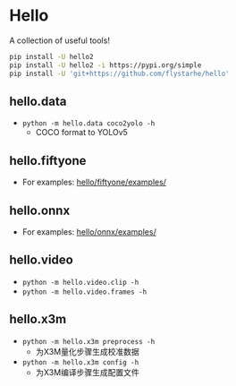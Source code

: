 # Hello
A collection of useful tools!

```sh
pip install -U hello2
pip install -U hello2 -i https://pypi.org/simple
pip install -U 'git+https://github.com/flystarhe/hello'
```

## hello.data
- `python -m hello.data coco2yolo -h`
    - COCO format to YOLOv5

## hello.fiftyone
- For examples: [hello/fiftyone/examples/](https://github.com/flystarhe/hello/blob/main/hello/fiftyone/examples)

## hello.onnx
- For examples: [hello/onnx/examples/](https://github.com/flystarhe/hello/tree/main/hello/onnx/examples)

## hello.video
- `python -m hello.video.clip -h`
- `python -m hello.video.frames -h`

## hello.x3m
- `python -m hello.x3m preprocess -h`
    - 为X3M量化步骤生成校准数据
- `python -m hello.x3m config -h`
    - 为X3M编译步骤生成配置文件
